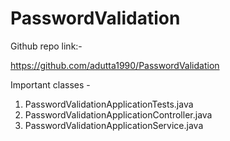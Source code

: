 # PasswordValidation

Github repo link:-

https://github.com/adutta1990/PasswordValidation

Important classes -
1. PasswordValidationApplicationTests.java
2. PasswordValidationApplicationController.java
3. PasswordValidationApplicationService.java